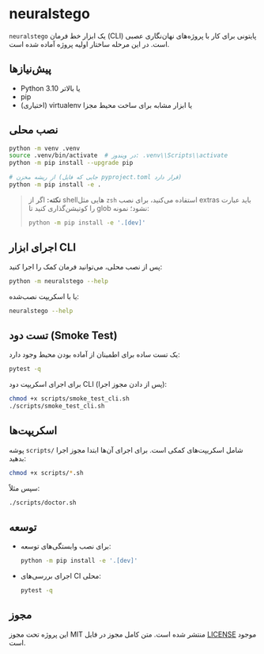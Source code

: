 # neuralstego

`neuralstego` یک ابزار خط فرمان (CLI) پایتونی برای کار با پروژه‌های نهان‌نگاری عصبی است. در این مرحله ساختار اولیه پروژه آماده شده است.

## پیش‌نیازها

- Python 3.10 یا بالاتر
- pip
- (اختیاری) virtualenv یا ابزار مشابه برای ساخت محیط مجزا

## نصب محلی

```bash
python -m venv .venv
source .venv/bin/activate  # در ویندوز: .venv\\Scripts\\activate
python -m pip install --upgrade pip

# از ریشه مخزن (جایی که فایل pyproject.toml قرار دارد)
python -m pip install -e .
```

> **نکته:** اگر از shellهایی مثل `zsh` استفاده می‌کنید، برای نصب extras باید عبارت را کوتیشن‌گذاری کنید تا glob نشود؛ نمونه:
> 
> ```bash
> python -m pip install -e '.[dev]'
> ```

## اجرای ابزار CLI

پس از نصب محلی، می‌توانید فرمان کمک را اجرا کنید:

```bash
python -m neuralstego --help
```

یا با اسکریپت نصب‌شده:

```bash
neuralstego --help
```

## تست دود (Smoke Test)

یک تست ساده برای اطمینان از آماده بودن محیط وجود دارد:

```bash
pytest -q
```

برای اجرای اسکریپت دود CLI (پس از دادن مجوز اجرا):

```bash
chmod +x scripts/smoke_test_cli.sh
./scripts/smoke_test_cli.sh
```

## اسکریپت‌ها

پوشه `scripts/` شامل اسکریپت‌های کمکی است. برای اجرای آن‌ها ابتدا مجوز اجرا بدهید:

```bash
chmod +x scripts/*.sh
```

سپس مثلاً:

```bash
./scripts/doctor.sh
```

## توسعه

- برای نصب وابستگی‌های توسعه:

  ```bash
  python -m pip install -e '.[dev]'
  ```

- اجرای بررسی‌های CI محلی:

  ```bash
  pytest -q
  ```

## مجوز

این پروژه تحت مجوز MIT منتشر شده است. متن کامل مجوز در فایل [LICENSE](LICENSE) موجود است.
